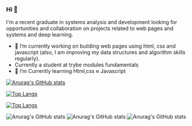 
### Hi 👋
I'm a recent graduate in systems analysis and development looking for opportunities and collaboration on projects related to web pages and systems and deep learning.
- 🔭 I’m currently working on building web pages using html, css and javascript (also, I am improving my data structures and algorithm skills regularly).
- Currently a student at trybe modules fundamentals
- 🌱 I’m Currently learning Html,css e Javascript
 

[![Anurag's GitHub stats](https://github-readme-stats.vercel.app/api?username=fau-33)](https://github.com/fau-33/github-readme-stats&theme=dark)

[![Top Langs](https://github-readme-stats.vercel.app/api/top-langs/?username=fau-33)](https://github.com/fau-33/github-readme-stats&theme=dark)

[![Top Langs](https://github-readme-stats.vercel.app/api/top-langs/?username=fau-33&layout=compact)](https://github.com/fau-33/github-readme-stats&theme=dark)

![Anurag's GitHub stats](https://github-readme-stats.vercel.app/api?username=fau-33&show_icons=true&theme=dark)
![Anurag's GitHub stats](https://github-readme-stats.vercel.app/api?username=fau-33&show_icons=true)
![Anurag's GitHub stats](https://github-readme-stats.vercel.app/api?username=fau-33&count_private=true)





